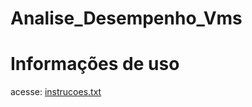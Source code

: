 # Analise_Desempenho_Vms

# Informações de uso
acesse: [instrucoes.txt](https://github.com/ThaysonScript/Analise_Desempenho_Vms/blob/main/instrucoes.txt)
